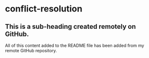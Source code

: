 # conflict-resolution


## This is a sub-heading created remotely on GitHub.

All of this content added to the README file has been added from my remote GitHub repository.
